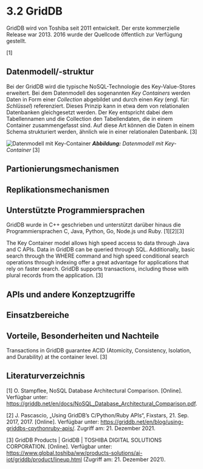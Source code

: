 # 3.2 GridDB

GridDB wird von Toshiba seit 2011 entwickelt. Der erste kommerzielle Release war 2013. 2016 wurde der Quellcode öffentlich zur Verfügung gestellt. 

[1]

## Datenmodell/-struktur

Bei der GridDB wird die typische NoSQL-Technologie des Key-Value-Stores erweitert. Bei dem Datenmodell des sogenannten *Key Containers* werden Daten in Form einer *Collection* abgebildet und durch einen *Key* (engl. für: *Schlüssel*) referenziert. Dieses Prinzip kann in etwa dem von relationalen Datenbanken gleichgesetzt werden. Der Key entspricht dabei dem Tabellennamen und die Collection den Tabellendaten, die in einem Container zusammengefasst sind. Auf diese Art können die Daten in einem Schema strukturiert werden, ähnlich wie in einer relationalen Datenbank. [3]

![Datenmodell mit Key-Container](../../images/key-container_data-type.jpg)
***Abbildung:** Datenmodell mit Key-Container* [3]


## Partionierungsmechanismen

## Replikationsmechanismen

## Unterstützte Programmiersprachen
GridDB wurde in C++ geschrieben und unterstützt darüber hinaus die Programmiersprachen C, Java, Python, Go, Node.js und Ruby. [1][2][3]

The Key Container model allows high speed access to data through Java and C APIs. Data in GridDB can be queried through SQL. Additionally, basic search through the WHERE command and high speed conditional search operations through indexing offer a great advantage for applications that rely on faster search. GridDB supports transactions, including those with plural records from the application. [3]

## APIs und andere Konzeptzugriffe

## Einsatzbereiche

## Vorteile, Besonderheiten und Nachteile 

Transactions in GridDB guarantee ACID (Atomicity, Consistency, Isolation, and Durability) at the container level. [3]


## Literaturverzeichnis

[1] O. Stampflee, NoSQL Database Architectural Comparison. [Online]. Verfügbar unter: https://griddb.net/en/docs/NoSQL_Database_Architectural_Comparison.pdf.

[2] J. Pascascio, „Using GridDB’s C/Python/Ruby APIs“, Fixstars, 21. Sep. 2017, 2017. [Online]. Verfügbar unter: https://griddb.net/en/blog/using-griddbs-cpythonruby-apis/. Zugriff am: 21. Dezember 2021.

[3] GridDB Products | GridDB | TOSHIBA DIGITAL SOLUTIONS CORPORATION. [Online]. Verfügbar unter: https://www.global.toshiba/ww/products-solutions/ai-iot/griddb/product/lineup.html (Zugriff am: 21. Dezember 2021).
